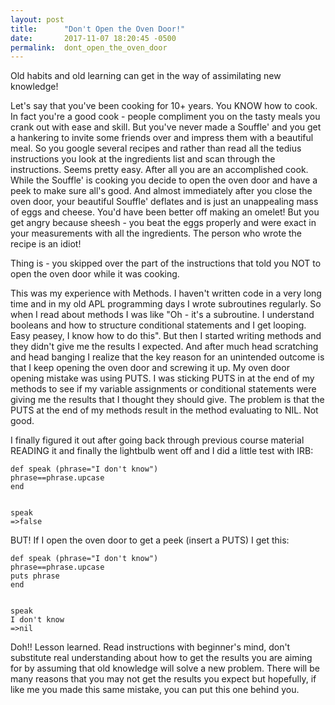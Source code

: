 ```yaml
---
layout: post
title:      "Don't Open the Oven Door!"
date:       2017-11-07 18:20:45 -0500
permalink:  dont_open_the_oven_door
---
```



Old habits and old learning can get in the way of assimilating new knowledge!

Let's say that you've been cooking for 10+ years. You KNOW how to cook. In fact you're a good cook - people compliment you on the tasty meals you crank out with ease and skill. But you've never made a Souffle' and you get a hankering to invite some friends over and impress them with a beautiful meal. So you google several recipes and rather than read all the tedius instructions you look at the ingredients list and scan through the instructions. Seems pretty easy. After all you are an accomplished cook. While the Souffle' is cooking you decide to open the oven door and have a peek to make sure all's good. And almost immediately after you close the oven door, your beautiful Souffle' deflates and is just an unappealing mass of eggs and cheese. You'd have been better off making an omelet! But you get angry because sheesh - you beat the eggs properly and were exact in your measurements with all the ingredients. The person who wrote the recipe is an idiot!

Thing is - you skipped over the part of the instructions that told you NOT to open the oven door while it was cooking. 

This was my experience with Methods. I haven't written code in a very long time and in my old APL programming days I wrote subroutines regularly. So when I read about methods I was like "Oh - it's a subroutine. I understand booleans and how to structure conditional statements and I get looping. Easy peasey, I know how to do this". But then I started writing methods and they didn't give me the results I expected. And after much head scratching and head banging I realize that the key reason for an unintended outcome is that I keep opening the oven door and screwing it up.  My oven door opening mistake was using PUTS.  I was sticking PUTS in at the end of my methods to see if my variable assignments or conditional statements were giving me the results that I thought they should give. The problem is that the PUTS at the end of my methods result in the method evaluating to NIL. Not good.

I finally figured it out after going back through previous course material READING it and finally the lightbulb went off and I did a little test with IRB:

```
def speak (phrase="I don't know")
phrase==phrase.upcase
end


speak
=>false
```





BUT! If I open the oven door to get a peek (insert a PUTS) I get this:
```
def speak (phrase="I don't know")
phrase==phrase.upcase
puts phrase
end


speak
I don't know
=>nil
```


Doh!!  Lesson learned. Read instructions with beginner's mind, don't substitute real understanding about how to get the results you are aiming for by assuming that old knowledge will solve a new problem. There will be many reasons that you may not get the results you expect but hopefully, if like me you made this same mistake, you can put this one behind you.
